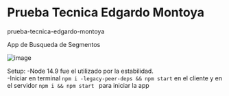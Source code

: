 # Prueba Tecnica Edgardo Montoya

prueba-tecnica-edgardo-montoya

App de Busqueda de Segmentos


![image](https://user-images.githubusercontent.com/99446178/161690406-531cdc46-5a06-4286-aad5-5b79b4116dcc.png)




Setup:
-Node 14.9 fue el utilizado por la estabilidad.<br/>
-Iniciar en terminal `npm i -legacy-peer-deps && npm start` en el cliente y en el servidor `npm i && npm start ` para iniciar la app
